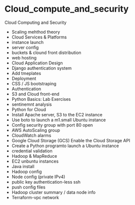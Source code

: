 # Cloud_compute_and_security
Cloud Computing and Security


- Scaling mehthod theory
- Cloud Services & Platforms
-   instance launch
-   server config
-   buckets & clound front distribution
-   web hosting
- Cloud Application Design
-    Django authentication system
-    Add tmeplates
-    Deployment
-    CSS / JS bootstraping
-    Authentication
-    S3 and Cloud front-end
- Python Basics: Lab Exercises
-   sentinemnt analysis
- Python for Cloud
-   Install Apache server, S3 to the EC2 instance
-   Use boto to launch a m1.small Ubuntu instance
-   Config security group with port 80 open
-   AWS AutoScaling group
-   CloudWatch alarms
-   Google Cloud Storage (GCS) Enable the Cloud Storage API
-   Create a Python programto launch a Ubuntu instance
-   credential validation
- Hadoop & MapReduce
-   EC2 unbuntu instances
-   Java install
-   Hadoop config
-   Node config (private IPv4)
-   public key authentication-less ssh
-   push config files
-   Hadoop cluster summary / data node info
- Terraform-vpc network
